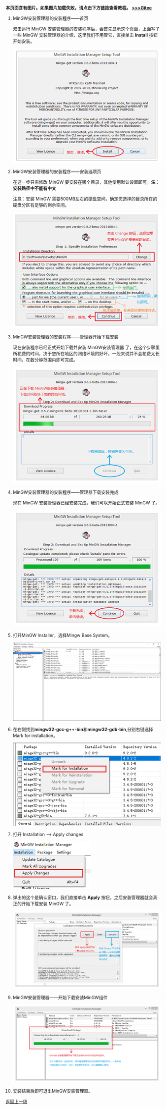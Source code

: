 **本页面含有图片。如果图片加载失败，请点击下方链接查看教程。**
**[>>>Gitee](https://gitee.com/benjiah/CDU20-CE)**

1. MinGW安装管理器的安装程序——首页

	双击运行 MinGW 安装管理器的安装程序后，会首先显示这个页面，上面写了一些 MinGW 安装管理器的介绍，这里我们不用管它，直接单击 **Install** 按钮开始安装。

	![5.MinGW安装管理器的安装程序——首页](data/img/MinGW_Installer_Installation_Guide_01.png)

2. MinGW安装管理器的安装程序——安装选项页

	在这一步只需修改 MinGW 要安装在哪个目录，其他使用默认设置即可。**注：安装路径中不能有中文**

	注意：安装 MinGW 需要500MB左右的硬盘空间，确定您选择的目录所在的硬盘分区有足够的剩余空间。

	![6.MinGW安装管理器的安装程序——安装选项页](data/img/MinGW_Installer_Installation_Guide_02.png)

3. MinGW安装管理器的安装程序——管理器开始下载安装

	现在安装程序已经正式开始下载并安装 MinGW安装管理器 了，在这个步骤里所花费的时间，决于您所在地区的网络环境的好坏，一般来说并不会花费太长时间，在数分钟范围内即可完成。

	![7.MinGW安装管理器的安装程序——管理器开始下载安装](data/img/MinGW_Installer_Installation_Guide_03.png)

4. MinGW安装管理器的安装程序——管理器下载安装完成

	现在 MinGW 安装管理器已经安装完成，我们可以开始正式安装 MinGW 了。

	![8.MinGW安装管理器的安装程序——管理器下载安装完成](data/img/MinGW_Installer_Installation_Guide_04.png)

5. 打开MinGW Installer，选择Mingw Base System。

	![](data/img/MinGW_Installer_Installation_Guide_05.png)

6. 在右侧找到**mingw32-gcc-g++-bin**和**mingw32-gdb-bin**,分别右键选择Mark for installation。

	![](data/img/MinGW_Installer_Installation_Guide_06.png)

7. 打开 Installation --> Apply changes

	![](data/img/MinGW_Installer_Installation_Guide_07.png)

8. 弹出的这个是确认窗口，我们直接单击 **Apply** 按钮，之后安装管理器就会真正的开始下载安装 MinGW 了。

	![16.MinGW安装管理器——确定安装](data/img/MinGW_Installer_Installation_Guide_08.png)

9. MinGW安装管理器——开始下载安装MinGW组件

	![17.MinGW安装管理器——开始下载安装MinGW组件](data/img/MinGW_Installer_Installation_Guide_09.png)

10. 安装结束后即可退出MinGW安装管理器。

[返回上一级](README.md)